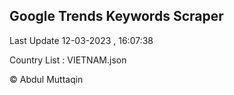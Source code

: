

## Google Trends Keywords Scraper 
 
Last Update 12-03-2023 , 16:07:38

Country List :
VIETNAM.json



© Abdul Muttaqin 
